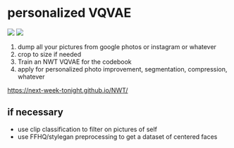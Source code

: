 # personalized VQVAE

![](https://img.shields.io/badge/tag-experimental-lightgrey)
![](https://img.shields.io/badge/tag-tooling-lightgrey)

1. dump all your pictures from google photos or instagram or whatever
2. crop to size if needed
3. Train an NWT VQVAE for the codebook
4. apply for personalized photo improvement, segmentation, compression, whatever

https://next-week-tonight.github.io/NWT/

## if necessary
* use clip classification to filter on pictures of self
* use FFHQ/stylegan preprocessing to get a dataset of centered faces
